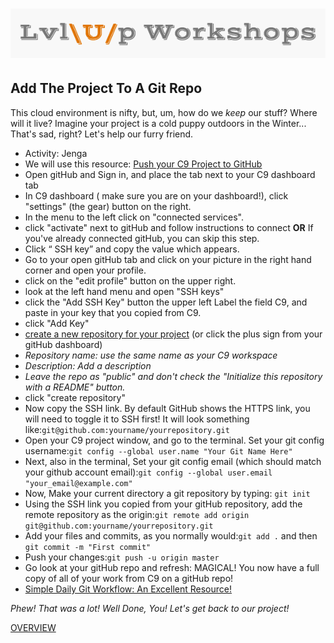 ![logo](https://github.com/AlliVaughn/lvlup_curriculum/raw/master/images/logo.png)
=================================

## Add The Project To A Git Repo
This cloud environment is nifty, but, um, how do we *keep* our stuff?  Where will it live? 
Imagine your project is a cold puppy outdoors in the Winter... That's sad, right? 
Let's help our furry friend. 

* Activity:  Jenga 
* We will use this resource: [Push your C9 Project to GitHub](http://lepidllama.net/blog/how-to-push-an-existing-cloud9-project-to-github/)
* Open gitHub and Sign in, and place the tab next to your C9 dashboard tab
* In C9 dashboard ( make sure you are on your dashboard!), click "settings" (the gear) button on the right. 
* In the menu to the left click on "connected services". 
* click "activate" next to gitHub and follow instructions to connect **OR** If you've already connected gitHub, you can skip this step. 
* Click “ SSH key” and copy the value which appears.
* Go to your open gitHub tab and click on your picture in the right hand corner and open your profile.
* click on the  "edit profile" button on the upper right. 
* look at the left hand menu and open "SSH keys" 
* click the  "Add SSH Key" button the upper left Label the field C9, and paste in your key that you copied from C9.
* click "Add Key"
* [create a new repository for your project](https://github.com/new) (or click the plus sign from your gitHub dashboard) 
* *Repository name: use the same name as your C9 workspace*
* *Description: Add a description*
* *Leave the repo as "public" and don't check the  "Initialize this repository with a README" button.*
* click "create repository"
* Now copy the SSH link. By default GitHub shows the HTTPS link, you will need to toggle it to SSH first! It will look something like:```git@github.com:yourname/yourrepository.git```
* Open your C9 project window, and go to the terminal. Set your git config username:```git config --global user.name "Your Git Name Here"```
* Next, also in the terminal, Set your git config email (which should match your github account email):```git config --global user.email "your_email@example.com"```
* Now, Make your current directory a git repository by typing: ```git init```
* Using the SSH link you copied from your gitHub repository, add the remote repository as the origin:```git remote add origin git@github.com:yourname/yourrepository.git```
* Add your files and commits, as you normally would:```git add .``` and then ```git commit -m "First commit"```
* Push your changes:```git push -u origin master```
* Go look at your gitHub repo and refresh:  MAGICAL!  You now have a full copy of all of your work from C9 on a gitHub repo! 
* [Simple Daily Git Workflow: An Excellent Resource!](http://image.slidesharecdn.com/dcnyc10-gitingear-120510030924-phpapp02/95/git-in-gear-how-to-track-changes-travel-back-in-time-and-code-nicely-with-others-30-638.jpg?cb=1397421717)

*Phew! That was a lot! Well Done, You! Let's get back to our project!* 

[OVERVIEW](overview.md)